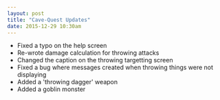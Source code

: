 ```yaml
---
layout: post
title: "Cave-Quest Updates"
date: 2015-12-29 10:30am
---
```


* Fixed a typo on the help screen
* Re-wrote damage calculation for throwing attacks
* Changed the caption on the throwing targetting screen
* Fixed a bug where messages created when throwing things were not displaying
* Added a 'throwing dagger' weapon
* Added a goblin monster
